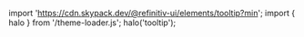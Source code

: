<!--
type: template
name: tooltip
-->

import 'https://cdn.skypack.dev/@refinitiv-ui/elements/tooltip?min';
import { halo } from '/theme-loader.js';
halo('tooltip');